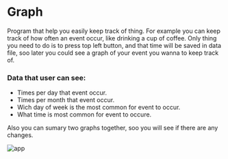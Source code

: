# Graph
Program that help you easily keep track of thing. For example you can keep track of how often an event occur, like drinking a cup of coffee.
Only thing you need to do is to press top left button, and that time will be saved in data file, soo later you could see a graph of your event you wanna to keep track of.

### Data that user can see:
- Times per day that event occur.
- Times per month that event occur.
- Wich day of week is the most common for event to occur.
- What time is most common for event to occure.

Also you can sumary two graphs together, soo you will see if there are any changes.

![app](https://github.com/RekenGit/VisitsCalendar/assets/72222392/f2d2f999-1d62-4f30-9c53-2de73acc3313)
